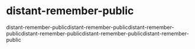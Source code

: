 # distant-remember-public
distant-remember-publicdistant-remember-publicdistant-remember-publicdistant-remember-publicdistant-remember-publicdistant-remember-public
